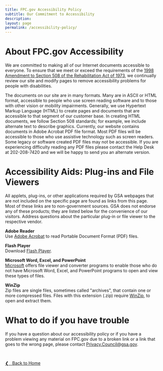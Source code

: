 ```yaml
---
title: FPC.gov Accessibility Policy
subtitle: Our Commitment to Accessibility
description: 
layout: page
permalink: /accessibility-policy/
---
```


# About FPC.gov Accessibility
We are committed to making all of our Internet documents accessible to everyone. To ensure that we meet or exceed the requirements of the [1998 Amendment to Section 508 of the Rehabilitation Act of 1973](http://www.section508.gov/index.cfm?FuseAction=Content&ID=3), we continually review our site and modify pages to remove accessibility problems for people with disabilities.

The documents on our site are in many formats. Many are in ASCII or HTML format, accessible to people who use screen reading software and to those with other vision or mobility impairments. Generally, we use Hypertext Markup Language (HTML) to create pages and documents that are accessible to that segment of our customer base. In creating HTML documents, we follow Section 508 standards; for example, we include alternate text to describe graphics. Currently, our website contains documents in Adobe Acrobat PDF file format. Most PDF files will be accessible to those who use assistive technology such as screen readers. Some legacy or software created PDF files may not be accessible. If you are experiencing difficulty reading any PDF files please contact the Help Desk at 202-208-7420 and we will be happy to send you an alternate version.

# Accessibility Aids: Plug-ins and File Viewers
All applets, plug-ins, or other applications required by GSA webpages that are not included on the specific page are found as links from this page. Most of these links are to non-government sources. GSA does not endorse any of these products; they are listed below for the convenience of our visitors. Address questions about the particular plug-in or file viewer to the respective vendor.

**Adobe Reader**<br/>
Use [Adobe Acrobat](http://www.adobe.com/products/acrobat/alternate.html#50enu) to read Portable Document Format (PDF) files.

**Flash Player**<br/>
Download [Flash Player](http://get.adobe.com/flashplayer/).

**Microsoft Word, Excel, and PowerPoint**<br/>
[Microsoft](https://www.microsoft.com/en-us/accessibility) offers file viewer and converter programs to enable those who do not have Microsoft Word, Excel, and PowerPoint programs to open and view these types of files.

**WinZip**<br/>
Zip files are single files, sometimes called "archives", that contain one or more compressed files. Files with this extension (.zip) require [WinZip](http://www.winzip.com/downwz.htm), to open and extract them.<br/>

# What to do if you have trouble
If you have a question about our accessibility policy or if you have a problem viewing any material on FPC.gov due to a broken link or a link that goes to the wrong page, please contact [Privacy.Council@gsa.gov](mailto:privacy.Council@gsa.gov).

&nbsp;

<a href="{{site.baseurl}}">&#10094; &nbsp; Back to Home</a><br>
